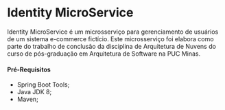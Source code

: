 # Identity MicroService

Identity MicroService é um microsserviço para gerenciamento de usuários de um sistema e-commerce fictício. 
Este microsserviço foi elabora como parte do trabalho de conclusão da disciplina de Arquitetura de Nuvens do curso de pós-graduação em Arquitetura de Software na PUC Minas.

#### Pré-Requisitos
- Spring Boot Tools;
- Java JDK 8;
- Maven;
